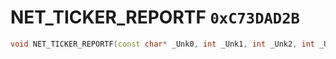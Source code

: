 # NET_TICKER_REPORTF `0xC73DAD2B`

```cpp
void NET_TICKER_REPORTF(const char* _Unk0, int _Unk1, int _Unk2, int _Unk3, int _Unk4, int _Unk5, int _Unk6);
```